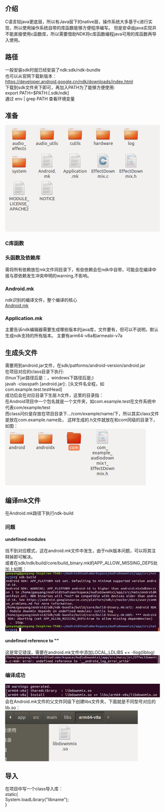## 介绍
C语言较java更底层，所以有Java层下的native层，操作系统大多基于c进行实现，所以使用操作系统自带的库函数能够方便程序编写。
但是安卓由java实现并不能直接使用c函数库，所以需要借助NDK将c库函数编程java可用的库函数再导入使用。
## 路径
一般安装sdk时就已经安装了ndk:sdk/ndk-bundle  
也可以从官网下载新版本：https://developer.android.google.cn/ndk/downloads/index.html  
下载到sdk文件夹下即可，再加入PATH为了能够方便使用:  
export PATH=$PATH:[.sdk/ndk]  
通过 env | grep PATH 查看环境变量
## 准备
![](https://github.com/gaoynui/Android-learning/blob/master/pics/%E6%96%87%E4%BB%B6%E7%BB%84%E6%88%90.png)
### C库函数
### 头函数及依赖库
需将所有依赖放在mk文件同目录下，有些依赖会在ndk中自带，可能会在编译中报与原依赖发生冲突申明的warning,不影响。
### Android.mk
ndk识别的编译文件，整个编译的核心  
[Android.mk](https://github.com/gaoynui/Android-learning/blob/master/docs/Android.mk)
### Application.mk
主要告诉ndk编辑器需要生成哪些版本的java库，文件要有，但可以不说明，默认生成ndk支持的所有版本。
主要有arm64-v8a和armeabi-v7a
## 生成头文件
需要用到android.jar文件，在sdk/patforms/android-version/android.jar  
在项目对应的class目录下执行:  
(linux下jar路径后是：，windows下路径后是;)  
javah -classpath [android.jar]:. [头文件名全程，如com.example.test.testHead]  
成功后会在对应目录下生层.h文件，这里的目录指：  
在Android项目中一个包名就是一个文件夹，如com.example.test在文件系统中代表com/example/test  
而class问价是存放在项目目录下.../com/example/name/下，所以其实class文件是放在com.example.name处，
这样生成的.h文件就放在和com同级的目录下，如图：  
![](https://github.com/gaoynui/Android-learning/blob/master/pics/%E7%94%9F%E6%88%90%E7%9A%84%E5%A4%B4%E6%96%87%E4%BB%B6.png?raw=true)
## 编译mk文件
在Android.mk路径下执行ndk-build  
### 问题
#### undefined modules
找不到对应模式，这在android.mk文件中发生，由于ndk版本问题，可以将其注释掉即可解决。  
或者在sdk/ndk/build/core/build_binary.mk的APP_ALLOW_MISSING_DEPS处加上如图：  
![](https://github.com/gaoynui/Android-learning/blob/master/pics/undefiened%20modules.png?raw=true)
#### undefined reference to ""
这是常见错误，需要在android.mk文件中添加LOCAL_LDLIBS += -llog(liblog)  
![](https://github.com/gaoynui/Android-learning/blob/master/pics/undefined%20reference.png?raw=true)
### 编译成功
![](https://github.com/gaoynui/Android-learning/blob/master/pics/success.png?raw=true)  
会在Android.mk文件的父文件同级下创建libs文件夹，下面就是不同型号对应的lib.so：  
![](https://github.com/gaoynui/Android-learning/blob/master/pics/%E7%94%9F%E6%88%90%E7%9A%84so%E6%96%87%E4%BB%B6.png?raw=true)
## 导入
在项目中写一个class导入库：  
static{  
  System.loadLibrary("libname");  
}  
